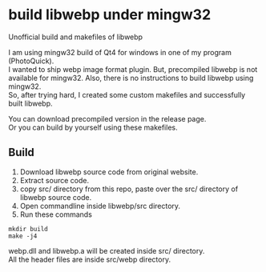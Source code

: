 # build libwebp under mingw32
Unofficial build and makefiles of libwebp


I am using mingw32 build of Qt4 for windows in one of my program (PhotoQuick).  
I wanted to ship webp image format plugin. But, precompiled libwebp is not available for mingw32. Also, there is no instructions to build libwebp using mingw32.  
So, after trying hard, I created some custom makefiles and successfully built libwebp.  

You can download precompiled version in the release page.  
Or you can build by yourself using these makefiles.  

## Build
1. Download libwebp source code from original website.  
2. Extract source code.  
3. copy src/ directory from this repo, paste over the src/ directory of libwebp source code.  
4. Open commandline inside libwebp/src directory.  
5. Run these commands  
```
mkdir build  
make -j4  
```
webp.dll and libwebp.a will be created inside src/ directory.  
All the header files are inside src/webp directory.  
